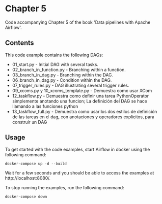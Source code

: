 # Chapter 5

Code accompanying Chapter 5 of the book 'Data pipelines with Apache Airflow'.

## Contents

This code example contains the following DAGs:

- 01_start.py - Initial DAG with several tasks.
- 02_branch_in_function.py - Branching within a function.
- 03_branch_in_dag.py - Branching within the DAG.
- 06_branch_in_dag.py - Condition within the DAG.
- 07_trigger_rules.py - DAG illustrating several trigger rules.
- 09_xcoms.py y 10_xcoms_template.py - Demuestra como usar XCom
- 12_taskflow.py - Demuestra como definir una tarea PythonOperator simplemente anotando una funcion; La definición del DAG se hace llamando a las funciones python
- 13_taskflow_full.py - Demuestra como usar los dos estilos de definición de las tareas en el dag, con anotaciones y operadores explicitos, para construir un DAG 

## Usage

To get started with the code examples, start Airflow in docker using the following command:

    docker-compose up -d --build

Wait for a few seconds and you should be able to access the examples at http://localhost:8080/.

To stop running the examples, run the following command:

    docker-compose down
